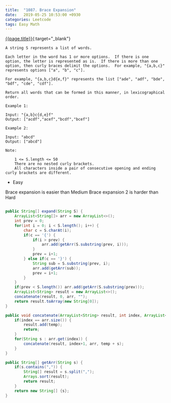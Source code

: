 ```yaml
---
title:  "1087. Brace Expansion"
date:   2019-05-25 10:53:00 +0930
categories: Leetcode
tags: Easy Math
---
```


[{{page.title}}](https://leetcode.com/problems/brace-expansion/){:target="_blank"}

    A string S represents a list of words.

    Each letter in the word has 1 or more options.  If there is one option, the letter is represented as is.  If there is more than one option, then curly braces delimit the options.  For example, "{a,b,c}" represents options ["a", "b", "c"].

    For example, "{a,b,c}d{e,f}" represents the list ["ade", "adf", "bde", "bdf", "cde", "cdf"].

    Return all words that can be formed in this manner, in lexicographical order.

    Example 1:

    Input: "{a,b}c{d,e}f"
    Output: ["acdf","acef","bcdf","bcef"]

    Example 2:

    Input: "abcd"
    Output: ["abcd"]

    Note:

        1 <= S.length <= 50
        There are no nested curly brackets.
        All characters inside a pair of consecutive opening and ending curly brackets are different.



* Easy

Brace expansion is easier than Medium
Brace expansion 2 is harder than Hard

```java

public String[] expand(String S) {
    ArrayList<String[]> arr = new ArrayList<>();
    int prev = 0;
    for(int i = 0; i < S.length(); i++) {
        char c = S.charAt(i);
        if(c == '{') {
            if(i > prev) {
                arr.add(getArr(S.substring(prev, i)));
            }
            prev = i+1;
        } else if(c == '}') {
            String sub = S.substring(prev, i);
            arr.add(getArr(sub));
            prev = i+1;
        }
    }
    if(prev < S.length()) arr.add(getArr(S.substring(prev)));
    ArrayList<String> result = new ArrayList<>();
    concatenate(result, 0, arr, "");
    return result.toArray(new String[0]);
}

public void concatenate(ArrayList<String> result, int index, ArrayList<String[]> arr, String temp) {
    if(index == arr.size()) {
        result.add(temp);
        return;
    }
    for(String s : arr.get(index)) {
        concatenate(result, index+1, arr, temp + s);
    }
}

public String[] getArr(String s) {
    if(s.contains(",")) {
        String[] result = s.split(",");
        Arrays.sort(result);
        return result;
    }
    return new String[] {s};
}
```
